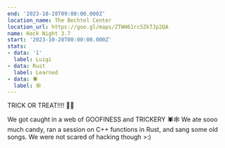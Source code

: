 ```yaml
---
end: '2023-10-28T09:00:00.000Z'
location_name: The Bechtel Center
location_url: https://goo.gl/maps/ZTWH61rc5ZkTJp2QA
name: Hack Night 3.7
start: '2023-10-28T00:00:00.000Z'
stats:
- data: '1'
  label: Luigi
- data: Rust
  label: Learned
- data: 🕷
  label: 🕸
---
```


TRICK OR TREAT!!!! 🎃🍬

We got caught in a web of GOOFINESS and TRICKERY 🕷🕸 We ate sooo much candy, ran a session on C++ functions in Rust, and sang some old songs. We were not scared of hacking though >:)